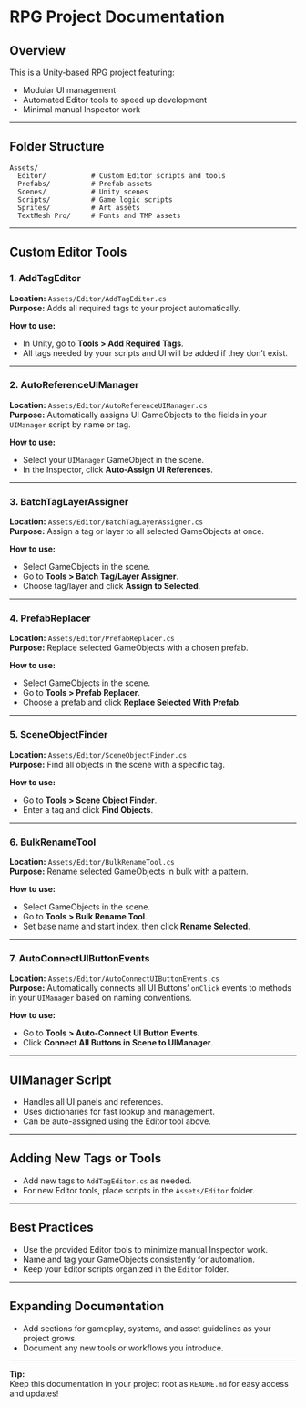 # RPG Project Documentation

## Overview

This is a Unity-based RPG project featuring:

- Modular UI management
- Automated Editor tools to speed up development
- Minimal manual Inspector work

---

## Folder Structure

```plaintext
Assets/
  Editor/           # Custom Editor scripts and tools
  Prefabs/          # Prefab assets
  Scenes/           # Unity scenes
  Scripts/          # Game logic scripts
  Sprites/          # Art assets
  TextMesh Pro/     # Fonts and TMP assets
```

---

## Custom Editor Tools

### 1. AddTagEditor

**Location:** `Assets/Editor/AddTagEditor.cs`  
**Purpose:** Adds all required tags to your project automatically.

**How to use:**

- In Unity, go to **Tools > Add Required Tags**.
- All tags needed by your scripts and UI will be added if they don’t exist.

---

### 2. AutoReferenceUIManager

**Location:** `Assets/Editor/AutoReferenceUIManager.cs`  
**Purpose:** Automatically assigns UI GameObjects to the fields in your `UIManager` script by name or tag.

**How to use:**

- Select your `UIManager` GameObject in the scene.
- In the Inspector, click **Auto-Assign UI References**.

---

### 3. BatchTagLayerAssigner

**Location:** `Assets/Editor/BatchTagLayerAssigner.cs`  
**Purpose:** Assign a tag or layer to all selected GameObjects at once.

**How to use:**

- Select GameObjects in the scene.
- Go to **Tools > Batch Tag/Layer Assigner**.
- Choose tag/layer and click **Assign to Selected**.

---

### 4. PrefabReplacer

**Location:** `Assets/Editor/PrefabReplacer.cs`  
**Purpose:** Replace selected GameObjects with a chosen prefab.

**How to use:**

- Select GameObjects in the scene.
- Go to **Tools > Prefab Replacer**.
- Choose a prefab and click **Replace Selected With Prefab**.

---

### 5. SceneObjectFinder

**Location:** `Assets/Editor/SceneObjectFinder.cs`  
**Purpose:** Find all objects in the scene with a specific tag.

**How to use:**

- Go to **Tools > Scene Object Finder**.
- Enter a tag and click **Find Objects**.

---

### 6. BulkRenameTool

**Location:** `Assets/Editor/BulkRenameTool.cs`  
**Purpose:** Rename selected GameObjects in bulk with a pattern.

**How to use:**

- Select GameObjects in the scene.
- Go to **Tools > Bulk Rename Tool**.
- Set base name and start index, then click **Rename Selected**.

---

### 7. AutoConnectUIButtonEvents

**Location:** `Assets/Editor/AutoConnectUIButtonEvents.cs`  
**Purpose:** Automatically connects all UI Buttons’ `onClick` events to methods in your `UIManager` based on naming conventions.

**How to use:**

- Go to **Tools > Auto-Connect UI Button Events**.
- Click **Connect All Buttons in Scene to UIManager**.

---

## UIManager Script

- Handles all UI panels and references.
- Uses dictionaries for fast lookup and management.
- Can be auto-assigned using the Editor tool above.

---

## Adding New Tags or Tools

- Add new tags to `AddTagEditor.cs` as needed.
- For new Editor tools, place scripts in the `Assets/Editor` folder.

---

## Best Practices

- Use the provided Editor tools to minimize manual Inspector work.
- Name and tag your GameObjects consistently for automation.
- Keep your Editor scripts organized in the `Editor` folder.

---

## Expanding Documentation

- Add sections for gameplay, systems, and asset guidelines as your project grows.
- Document any new tools or workflows you introduce.

---

**Tip:**  
Keep this documentation in your project root as `README.md` for easy access and updates!
